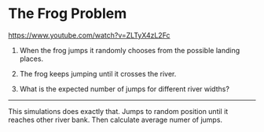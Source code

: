 # The Frog Problem

https://www.youtube.com/watch?v=ZLTyX4zL2Fc

1. When the frog jumps it randomly chooses from the possible landing places.

2. The frog keeps jumping until it crosses the river.

3. What is the expected number of jumps for different river widths?

------

This simulations does exactly that. Jumps to random position until it reaches other river bank. Then calculate average numer of jumps.
